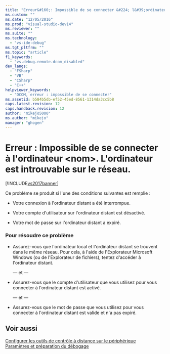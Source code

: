 ```yaml
---
title: "Erreur&#160;: Impossible de se connecter &#224; l&#39;ordinateur &lt;nom&gt;. L&#39;ordinateur est introuvable sur le r&#233;seau. | Microsoft Docs"
ms.custom: ""
ms.date: "12/05/2016"
ms.prod: "visual-studio-dev14"
ms.reviewer: ""
ms.suite: ""
ms.technology: 
  - "vs-ide-debug"
ms.tgt_pltfrm: ""
ms.topic: "article"
f1_keywords: 
  - "vs.debug.remote.dcom_disabled"
dev_langs: 
  - "FSharp"
  - "VB"
  - "CSharp"
  - "C++"
helpviewer_keywords: 
  - "DCOM, erreur : impossible de se connecter"
ms.assetid: b584b5db-ef52-45ed-8561-1314da3cc5b8
caps.latest.revision: 12
caps.handback.revision: 12
author: "mikejo5000"
ms.author: "mikejo"
manager: "ghogen"
---
```

# Erreur&#160;: Impossible de se connecter &#224; l&#39;ordinateur &lt;nom&gt;. L&#39;ordinateur est introuvable sur le r&#233;seau.
[!INCLUDE[vs2017banner](../code-quality/includes/vs2017banner.md)]

Ce problème se produit si l'une des conditions suivantes est remplie :  
  
-   Votre connexion à l'ordinateur distant a été interrompue.  
  
-   Votre compte d'utilisateur sur l'ordinateur distant est désactivé.  
  
-   Votre mot de passe sur l'ordinateur distant a expiré.  
  
### Pour résoudre ce problème  
  
-   Assurez\-vous que l'ordinateur local et l'ordinateur distant se trouvent dans le même réseau.  Pour cela, à l'aide de l'Explorateur Microsoft Windows \(ou de l'Explorateur de fichiers\), tentez d'accéder à l'ordinateur distant.  
  
     — et —  
  
-   Assurez\-vous que le compte d'utilisateur que vous utilisez pour vous connecter à l'ordinateur distant est activé.  
  
     — et —  
  
-   Assurez\-vous que le mot de passe que vous utilisez pour vous connecter à l'ordinateur distant est valide et n'a pas expiré.  
  
## Voir aussi  
 [Configurer les outils de contrôle à distance sur le périphérique](../Topic/Set%20Up%20the%20Remote%20Tools%20on%20the%20Device.md)   
 [Paramètres et préparation du débogage](../debugger/debugger-settings-and-preparation.md)